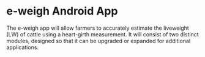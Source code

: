 # e-weigh Android App

The e-weigh app will allow farmers to accurately estimate the liveweight (LW) of cattle using a 
heart-girth measurement. It will consist of two distinct modules, designed so that it can be 
upgraded or expanded for additional applications.
